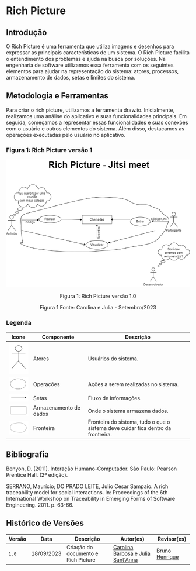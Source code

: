 # Rich Picture

## Introdução

<justify> O Rich Picture é uma ferramenta que utiliza imagens e desenhos para expressar as principais características de um sistema. O Rich Picture facilita o entendimento dos problemas e ajuda na busca por soluções. Na engenharia de software utilizamos essa ferramenta com os seguintes elementos para ajudar na representação do sistema: atores, processos, armazenamento de dados, setas e limites do sistema. </justify>

## Metodologia e Ferramentas

Para criar o rich picture, utilizamos a ferramenta draw.io. Inicialmente, realizamos uma análise do aplicativo e suas funcionalidades principais. Em seguida, começamos a representar essas funcionalidades e suas conexões com o usuário e outros elementos do sistema. Além disso, destacamos as operações executadas pelo usuário no aplicativo.

### Figura 1: Rich Picture versão 1
![Alt text](richpicture.png)
<p align="center">Figura 1: Rich Picture versão 1.0 </p>
<p align="center"> Figura 1 Fonte: Carolina e Julia - Setembro/2023</p> 

### Legenda 

| Icone | Componente | Descrição |
| ------- |---------- | ----------- |
| <img src="https://raw.githubusercontent.com/Requisitos-de-Software/2023.2-Jitsi/main/docs/assets/Atores.png" alt="Atores" width=75px> | Atores | Usuários do sistema. |
| <img src="https://raw.githubusercontent.com/Requisitos-de-Software/2023.2-Jitsi/main/docs/assets/Operacoes.png" alt="Operações" width=75px> | Operações | Ações a serem realizadas no sistema. |
| <img src="https://raw.githubusercontent.com/Requisitos-de-Software/2023.2-Jitsi/main/docs/assets/Setas.png" alt="Setas" width=75px> | Setas | Fluxo de informações. |
| <img src="https://raw.githubusercontent.com/Requisitos-de-Software/2023.2-Jitsi/main/docs/assets/Dados.png" alt="Armazenamento de dados" width=75px> | Armazenamento de dados | Onde o sistema armazena dados. |
| <img src="https://raw.githubusercontent.com/Requisitos-de-Software/2023.2-Jitsi/main/docs/assets/Fronteira.png" alt="Fronteira" width=75px> | Fronteira | Fronteira do sistema, tudo o que o sistema deve cuidar fica dentro da frontreira. |

## Bibliografia

Benyon, D. (2011). Interação Humano-Computador. São Paulo: Pearson Prentice Hall. (2ª edição).

SERRANO, Maurício; DO PRADO LEITE, Julio Cesar Sampaio. A rich traceability model for social interactions. In: Proceedings of the 6th International Workshop on Traceability in Emerging Forms of Software Engineering. 2011. p. 63-66.


## Histórico de Versões

Versão  |   Data   | Descrição | Autor(es) | Revisor(es)
--------- | ------ | ------ | ---------- | ----------
 `1.0` | 18/09/2023 | Criação do documento e Rich Picture | [Carolina Barbosa](https://github.com/CarolinaBarb) e [Julia Sant'Anna](https://github.com/JuliaSSouza)| [Bruno Henrique](https://github.com/BrunoHenrique00)